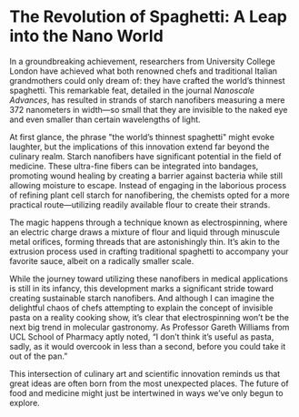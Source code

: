 # The Revolution of Spaghetti: A Leap into the Nano World

In a groundbreaking achievement, researchers from University College London have achieved what both renowned chefs and traditional Italian grandmothers could only dream of: they have crafted the world’s thinnest spaghetti. This remarkable feat, detailed in the journal *Nanoscale Advances*, has resulted in strands of starch nanofibers measuring a mere 372 nanometers in width—so small that they are invisible to the naked eye and even smaller than certain wavelengths of light.

At first glance, the phrase "the world’s thinnest spaghetti" might evoke laughter, but the implications of this innovation extend far beyond the culinary realm. Starch nanofibers have significant potential in the field of medicine. These ultra-fine fibers can be integrated into bandages, promoting wound healing by creating a barrier against bacteria while still allowing moisture to escape. Instead of engaging in the laborious process of refining plant cell starch for nanofibering, the chemists opted for a more practical route—utilizing readily available flour to create their strands.

The magic happens through a technique known as electrospinning, where an electric charge draws a mixture of flour and liquid through minuscule metal orifices, forming threads that are astonishingly thin. It’s akin to the extrusion process used in crafting traditional spaghetti to accompany your favorite sauce, albeit on a radically smaller scale.

While the journey toward utilizing these nanofibers in medical applications is still in its infancy, this development marks a significant stride toward creating sustainable starch nanofibers. And although I can imagine the delightful chaos of chefs attempting to explain the concept of invisible pasta on a reality cooking show, it’s clear that electrospinning won’t be the next big trend in molecular gastronomy. As Professor Gareth Williams from UCL School of Pharmacy aptly noted, “I don’t think it’s useful as pasta, sadly, as it would overcook in less than a second, before you could take it out of the pan.”

This intersection of culinary art and scientific innovation reminds us that great ideas are often born from the most unexpected places. The future of food and medicine might just be intertwined in ways we’ve only begun to explore.